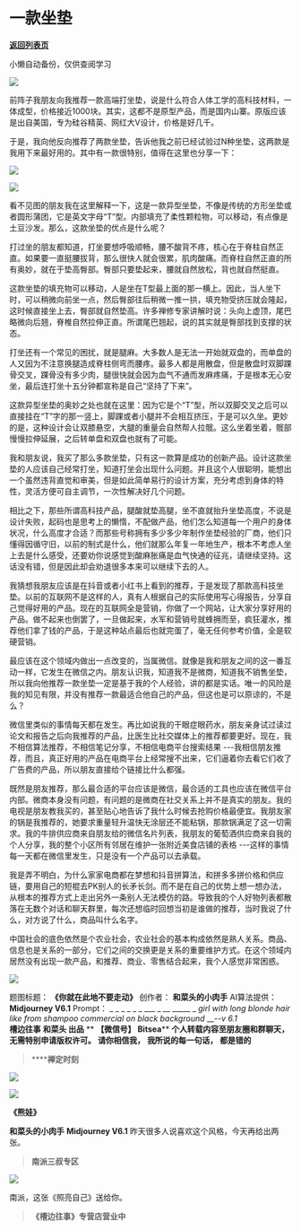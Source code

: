 # 一款坐垫

[**返回列表页**](/gzh/槽边往事)

小懒自动备份，仅供查阅学习

![](https://mmbiz.qpic.cn/mmbiz_jpg/Ia6gU9JNtkoUnAeJ1MjZf3GS3YxspNqVV50v66eACsvbibIDaouo92viakkQmzHibXVZZDv3VANiby6b4jqKjkibibQw/640?wx_fmt=jpeg&from;=appmsg)

前阵子我朋友向我推荐一款高端打坐垫，说是什么符合人体工学的高科技材料，一体成型，价格接近1000块。其实，这都不是原型产品，而是国内山寨。原版应该是出自美国，专为硅谷精英、网红大V设计，价格是好几千。

于是，我向他反向推荐了两款坐垫，告诉他我之前已经试验过N种坐垫，这两款是我用下来最好用的。其中有一款很特别，值得在这里也分享一下：

![](https://mmbiz.qpic.cn/mmbiz_jpg/Ia6gU9JNtkoUnAeJ1MjZf3GS3YxspNqVUVam4ib8hwqFBJC10cbJCb4hZAH7ROib11cRKSfACNIGCicbdwxbicaFlw/640?wx_fmt=jpeg&from;=appmsg)

![](https://mmbiz.qpic.cn/mmbiz_jpg/Ia6gU9JNtkoUnAeJ1MjZf3GS3YxspNqVX7WsYxMSobN55N9zC8EO6Uzmhn7kl4tUUGAj91Fy6cgeHDdM7Xtzxw/640?wx_fmt=jpeg&from;=appmsg)

看不见图的朋友我在这里解释一下，这是一款异型坐垫，不像是传统的方形坐垫或者圆形蒲团，它是英文字母“T”型。内部填充了柔性颗粒物，可以移动，有点像是土豆沙发。那么，这款坐垫的优点是什么呢？

打过坐的朋友都知道，打坐要想呼吸顺畅，腰不酸背不疼，核心在于脊柱自然正直。如果要一直挺腰拔背，那么很快人就会很累，肌肉酸痛。而脊柱自然正直的所有奥妙，就在于垫高臀部。臀部只要垫起来，腰就自然放松，背也就自然挺直。

这款坐垫的填充物可以移动，人是坐在T型最上面的那一横上。因此，当人坐下时，可以稍微向前坐一点，然后臀部往后稍微一推一拱，填充物受挤压就会隆起，这时候直接坐上去，臀部就自然垫高。许多禅修专家讲解时说：头向上虚顶，尾巴略微向后翘，脊椎自然拉伸正直。所谓尾巴翘起，说的其实就是臀部找到支撑的状态。

打坐还有一个常见的困扰，就是腿麻。大多数人是无法一开始就双盘的，而单盘的人又因为不注意换腿造成脊柱侧弯而腰疼。最多人都是用散盘，但是散盘时双脚踝骨交叉，踝骨没有多少肉，腿很快就会因为血气不通而发麻疼痛，于是根本无心安坐，最后连打坐十五分钟都宣称是自己“坚持了下来”。  

这款异型坐垫的奥妙之处也就在这里：因为它是个“T”型，所以双脚交叉之后可以直接挂在“T”字的那一竖上，脚踝或者小腿并不会相互挤压，于是可以久坐。更妙的是，这种设计会让双膝悬空，大腿的重量会自然帮人拉髋。这么坐着坐着，髋部慢慢拉伸延展，之后转单盘和双盘也就有了可能。  

我和朋友说，我买了那么多款坐垫，只有这一款算是成功的创新产品。设计这款坐垫的人应该自己经常打坐，知道打坐会出现什么问题。并且这个人很聪明，能想出一个虽然违背直觉和审美，但是如此简单易行的设计方案，充分考虑到身体的特性，灵活方便可自主调节，一次性解决好几个问题。

相比之下，那些所谓高科技产品，腿酸就垫高腿，坐不直就抬升坐垫高度，不说是设计失败，起码也是思考上的懒惰，不配做产品，他们怎么知道每一个用户的身体状况，什么高度才合适？而那些号称拥有多少多少年制作坐垫经验的厂商，他们只懂得因循守旧，以前的制式是什么，他们就那么年复一年地生产，根本不考虑人坐上去是什么感受，还要劝你说感觉到酸麻胀痛是血气快通的征兆，请继续坚持。这话没有错，但是因此却会劝退很多本来可以继续下去的人。

我猜想我朋友应该是在抖音或者小红书上看到的推荐，于是发现了那款高科技坐垫。以前的互联网不是这样的人，真有人根据自己的实际使用写心得报告，分享自己觉得好用的产品。现在的互联网全是营销，你做了一个网站，让大家分享好用的产品。做不起来也倒罢了，一旦做起来，水军和营销号就蜂拥而至，疯狂灌水，推荐他们拿了钱的产品，于是这种站点最后也就完蛋了，毫无任何参考价值，全是软硬营销。  

最应该在这个领域内做出一点改变的，当属微信。就像是我和朋友之间的这一番互动一样，它发生在微信之内。朋友认识我，知道我不是微商，知道我不销售坐垫，所以我向他推荐一款坐垫一定是基于我的个人经验，讲的都是实话。唯一的风险是我的知见有限，并没有推荐一款最适合他自己的产品，但这也是可以原谅的，不是么？

微信里类似的事情每天都在发生。再比如说我的干眼症眼药水，朋友亲身试过读过论文和报告之后向我推荐的产品，比医生比社交媒体上的推荐都要更好。现在，我不相信算法推荐，不相信笔记分享，不相信电商平台搜索结果
---我相信朋友推荐，而且，真正好用的产品在电商平台上经常搜不出来，它们逼着你去看它们收了广告费的产品，所以朋友直接给个链接比什么都强。

既然是朋友推荐，那么最合适的平台应该是微信，最合适的工具也应该在微信平台内部。微商本身没有问题，有问题的是微商在社交关系上并不是真实的朋友。我的电视是朋友教我买的，甚至贴心地告诉了我什么时候去抢购价格最便宜。我朋友家的锅是我推荐的，她要求重量轻升温快无涂层还不能粘锅，那款锅满足了这一切需求。我的牛排供应商来自朋友给的微信名片列表，我朋友的葡萄酒供应商来自我的个人分享，我的整个小区所有邻居在维护一张附近美食店铺的表格
---这样的事情每一天都在微信里发生，只是没有一个产品可以去承载。

我是弄不明白，为什么家家电商都在梦想和抖音拼算法，和拼多多拼价格和供应链，要用自己的短棍去PK别人的长矛长剑。而不是在自己的优势上想一想办法，从根本的推荐方式上走出另外一条别人无法模仿的路。导致我的个人好物列表都散落在无数个对话和聊天群里，每次还想临时回想当初是谁做的推荐，当时我说了什么，对方说了什么，商品叫什么名字。  

中国社会的底色依然是个农业社会，农业社会的基本构成依然是熟人关系。商品、信息也是关系的一部分，它们之间的交换更是关系的重要维护方式。在这个领域内居然没有出现一款产品，和推荐、商业、零售结合起来，我个人感觉非常困惑。

![](https://mmbiz.qpic.cn/mmbiz_jpg/Ia6gU9JNtkoUnAeJ1MjZf3GS3YxspNqVZuBGnOC7fXbzdT7AsE3zTk0Fiaw3xFxyUJkWphceWLpaG3STq0fwv3g/640?wx_fmt=jpeg&from;=appmsg)

  
题图标题： **《你就在此地不要走动》** 创作者： **和菜头的小肉手** AI算法提供： **Midjourney V6.1** Prompt： _ _
_ _ _ _ ___ _ __ _____ _ _girl with long blonde hair like from shampoo
commercial on black background_ __-_-v 6.1_  
 **槽边往事** **和菜头 出品** ** **【微信号】** **Bitsea**** **个人转载内容至朋友圈和群聊天，无需特别申请版权许可。**
**请你相信我，** **我所说的每一句话，** **都是错的**

>  ******禅定时刻**

![](https://mmbiz.qpic.cn/mmbiz_jpg/Ia6gU9JNtkoUnAeJ1MjZf3GS3YxspNqVN58fQdvHpMLMgaoV9dsAdBb1AovvAqnroRSnae0yDUMQ4gsO2F0ubQ/640?wx_fmt=jpeg&from;=appmsg)

![](https://mmbiz.qpic.cn/mmbiz_jpg/Ia6gU9JNtkoUnAeJ1MjZf3GS3YxspNqVT9Yuut0D9CDgkQ3CriaYSicCGypwDN98UXgGXgE0PNYNkaNp8TQ5DibSA/640?wx_fmt=jpeg&from;=appmsg)

 **《熊娃》**

 **和菜头的小肉手** **Midjourney V6.1** 昨天很多人说喜欢这个风格，今天再给出两张。

>  **南派三叔专区**

![](https://mmbiz.qpic.cn/mmbiz_jpg/Ia6gU9JNtkoUnAeJ1MjZf3GS3YxspNqVjBZYcwuVwVktKkGHrJQvDtG97luupTztZmlXicibTjmF3niaRrDcHQEpw/640?wx_fmt=jpeg&from;=appmsg)

南派，这张《照亮自己》送给你。

>  **《槽边往事》专营店营业中**


